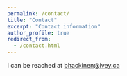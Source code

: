 ```yaml
---
permalink: /contact/
title: "Contact"
excerpt: "Contact information"
author_profile: true
redirect_from:
  - /contact.html
---
```


I can be reached at <bhackinen@ivey.ca>
